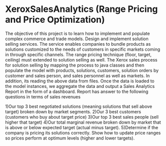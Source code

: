 # XeroxSalesAnalytics (Range Pricing and Price Optimization)
The objective of this project is to learn how to implement and populate complex commerce and trade models. Design and implement solution selling services. The service enables companies to bundle products as solutions customized to the needs of customers in specific markets coming in through specific channels. The range pricing technique (floor, target, ceiling) must extended to solution selling as well.
The Xerox sales process for solution selling by mapping the process to java classes and then populate the model with products, solutions, customers, solution orders by customer and sales person, and sales personnel as well as markets. In addition, its reading the above data from files. Once the data is loaded to the model instances, we aggregate the data and output a Sales Analytics Report in the form of a dashboard.
Report has answer to the following questions in terms of sales revenues

1)Our top 3 best negotiated solutions (meaning solutions that sell above target) broken down by market segments.
2)Our 3 best customers (customers who buy about target price)
3)Our top 3 best sales people (sell higher that target)
4)Our total marginal revenue broken down by market that is above or below expected target (actual minus target).
5)Determine if the company is pricing its solutions correctly. Show how to update price ranges so prices perform at optimum levels (higher and lower targets).

